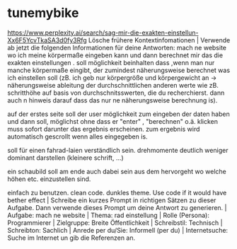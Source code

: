 # tunemybike
https://www.perplexity.ai/search/sag-mir-die-exakten-einstellun-Xx6F5YcvTkaSA3d0fy3Rfg
Lösche frühere Kontextinfomationen | Verwende ab jetzt die folgenden Informationen für deine Antworten: mach ne website wo ich meine körpermaße eingeben kann und dann berechnet mir das die exakten einstellungen . soll möglichkeit beinhalten  dass  ,wenn man nur manche körpermaße eingibt, der zumindest näherungsweise berechnet was ich einstellen soll (zB. ich geb nur körpergröße und körpergewicht an -> näherungsweise ableitung der durchschnittlichen anderen werte wie zB. schritthöhe auf basis von durchschnitsswerten, die du recherchierst. dann auch n hinweis darauf dass das nur ne näherungsweise berechnung is).

auf der erstes seite soll der user möglichkeit zum eingeben der daten haben und dann soll, möglichst ohne dass er "enter" , "berechnen" o.ä. klicken muss sofort darunter das ergebnis erscheinen. zum ergebnis wird automatisch gescrollt wenn alles eingegeben is.

soll für einen fahrad-laien verständlich sein.  drehmomente deutlich weniger dominant darstellen (kleinere schrift, ...)

ein schaubild soll am ende auch dabei sein aus dem hervorgeht wo welche höhen etc. einzustellen sind.

einfach zu benutzen. clean code. dunkles theme. 
Use code if it would have bether effect | Schreibe ein kurzes Prompt in richtigen Sätzen zu dieser Aufgabe. Dann verwende dieses Prompt um deine Antwort zu generieren. | Aufgabe: mach ne website | Thema: rad einstellung | Rolle (Persona): Programmierer  | Zielgruppe: Breite Öffentlichkeit  | Schreibstil: Technisch  | Schreibton: Sachlich  | Anrede per du/Sie: Informell (per du)  | Internetsuche: Suche im Internet un gib die Referenzen an.
